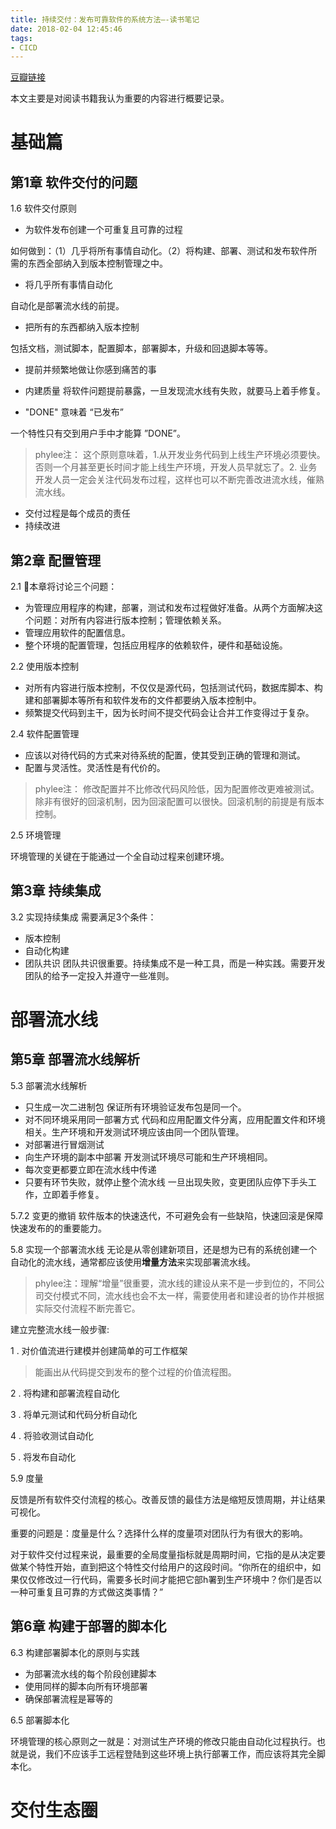 ```yaml
---
title: 持续交付：发布可靠软件的系统方法—-读书笔记
date: 2018-02-04 12:45:46
tags:
- CICD
---
```


[豆瓣链接](https://book.douban.com/subject/6862062/)

本文主要是对阅读书籍我认为重要的内容进行概要记录。

# 基础篇

## 第1章 软件交付的问题

1.6 软件交付原则

* 为软件发布创建一个可重复且可靠的过程

 如何做到：（1）几乎将所有事情自动化。（2）将构建、部署、测试和发布软件所需的东西全部纳入到版本控制管理之中。
* 将几乎所有事情自动化

自动化是部署流水线的前提。

* 把所有的东西都纳入版本控制

包括文档，测试脚本，配置脚本，部署脚本，升级和回退脚本等等。

* 提前并频繁地做让你感到痛苦的事

* 内建质量
 将软件问题提前暴露，一旦发现流水线有失败，就要马上着手修复。

* "DONE" 意味着 “已发布”

一个特性只有交到用户手中才能算 ”DONE”。
> phylee注： 这个原则意味着，1.从开发业务代码到上线生产环境必须要快。否则一个月甚至更长时间才能上线生产环境，开发人员早就忘了。2. 业务开发人员一定会关注代码发布过程，这样也可以不断完善改进流水线，催熟流水线。

* 交付过程是每个成员的责任
* 持续改进

## 第2章 配置管理

2.1 本章将讨论三个问题：

* 为管理应用程序的构建，部署，测试和发布过程做好准备。从两个方面解决这个问题：对所有内容进行版本控制；管理依赖关系。
* 管理应用软件的配置信息。
* 整个环境的配置管理，包括应用程序的依赖软件，硬件和基础设施。

2.2 使用版本控制

* 对所有内容进行版本控制，不仅仅是源代码，包括测试代码，数据库脚本、构建和部署脚本等所有和软件发布的文件都要纳入版本控制中。
* 频繁提交代码到主干，因为长时间不提交代码会让合并工作变得过于复杂。

2.4 软件配置管理

* 应该以对待代码的方式来对待系统的配置，使其受到正确的管理和测试。
* 配置与灵活性。灵活性是有代价的。
> phylee注： 修改配置并不比修改代码风险低，因为配置修改更难被测试。除非有很好的回滚机制，因为回滚配置可以很快。回滚机制的前提是有版本控制。

2.5 环境管理

环境管理的关键在于能通过一个全自动过程来创建环境。

## 第3章 持续集成

3.2 实现持续集成 需要满足3个条件：

* 版本控制
* 自动化构建
* 团队共识
 团队共识很重要。持续集成不是一种工具，而是一种实践。需要开发团队的给予一定投入并遵守一些准则。

# 部署流水线

## 第5章  部署流水线解析

5.3  部署流水线解析

* 只生成一次二进制包
 保证所有环境验证发布包是同一个。
* 对不同环境采用同一部署方式
 代码和应用配置文件分离，应用配置文件和环境相关。生产环境和开发测试环境应该由同一个团队管理。
* 对部署进行冒烟测试
* 向生产环境的副本中部署
 开发测试环境尽可能和生产环境相同。
* 每次变更都要立即在流水线中传递
* 只要有环节失败，就停止整个流水线
 一旦出现失败，变更团队应停下手头工作，立即着手修复。

5.7.2 变更的撤销
软件版本的快速迭代，不可避免会有一些缺陷，快速回滚是保障快速发布的的重要能力。

5.8 实现一个部署流水线
无论是从零创建新项目，还是想为已有的系统创建一个自动化的流水线，通常都应该使用**增量方法**来实现部署流水线。
> phylee注：理解“增量”很重要，流水线的建设从来不是一步到位的，不同公司交付模式不同，流水线也会不太一样，需要使用者和建设者的协作并根据实际交付流程不断完善它。

建立完整流水线一般步骤:

1 . 对价值流进行建模并创建简单的可工作框架
> 能画出从代码提交到发布的整个过程的价值流程图。

2 . 将构建和部署流程自动化

3 . 将单元测试和代码分析自动化

4 . 将验收测试自动化

5 . 将发布自动化

5.9 度量

反馈是所有软件交付流程的核心。改善反馈的最佳方法是缩短反馈周期，并让结果可视化。

重要的问题是：度量是什么？选择什么样的度量项对团队行为有很大的影响。

对于软件交付过程来说，最重要的全局度量指标就是周期时间，它指的是从决定要做某个特性开始，直到把这个特性交付给用户的这段时间。“你所在的组织中，如果仅仅修改过一行代码，需要多长时间才能把它部h署到生产环境中？你们是否以一种可重复且可靠的方式做这类事情？”

## 第6章 构建于部署的脚本化

6.3 构建部署脚本化的原则与实践

* 为部署流水线的每个阶段创建脚本
* 使用同样的脚本向所有环境部署
* 确保部署流程是幂等的

6.5 部署脚本化

环境管理的核心原则之一就是：对测试生产环境的修改只能由自动化过程执行。也就是说，我们不应该手工远程登陆到这些环境上执行部署工作，而应该将其完全脚本化。

# 交付生态圈